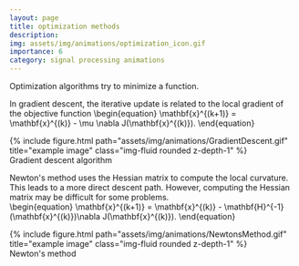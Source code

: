 ```yaml
---
layout: page
title: optimization methods
description: 
img: assets/img/animations/optimization_icon.gif
importance: 6
category: signal processing animations
---
```


Optimization algorithms try to minimize a function.

In gradient descent, the iterative update is related to the local gradient of the objective function
\begin{equation}
\mathbf{x}^{(k+1)} = \mathbf{x}^{(k)} - \mu \nabla J(\mathbf{x}^{(k)}).
\end{equation}

<div class="row">
    <div class = "col-sm">
    </div>
    <div class="col-sm">
        {% include figure.html path="assets/img/animations/GradientDescent.gif" title="example image" class="img-fluid rounded z-depth-1" %}
    </div>
        <div class = "col-sm">
    </div>
</div>
<div class="caption">
    Gradient descent algorithm 
</div>

Newton's method uses the Hessian matrix to compute the local curvature. This leads to a more direct descent path. However, computing the Hessian matrix may be difficult for some problems.  
\begin{equation}
\mathbf{x}^{(k+1)} = \mathbf{x}^{(k)} - \mathbf{H}^{-1}(\mathbf{x}^{(k)})\nabla J(\mathbf{x}^{(k)}).
\end{equation}

<div class="row">
    <div class = "col-sm">
    </div>
    <div class="col-sm">
        {% include figure.html path="assets/img/animations/NewtonsMethod.gif" title="example image" class="img-fluid rounded z-depth-1" %}
    </div>
        <div class = "col-sm">
    </div>
</div>
<div class="caption">
    Newton's method
</div>
